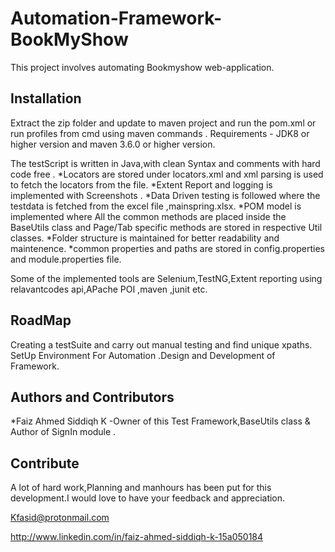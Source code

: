 # Automation-Framework-BookMyShow
This project involves automating  Bookmyshow web-application.

## Installation

Extract the zip folder and update to maven project and run the pom.xml or run profiles from cmd using maven commands . Requirements - JDK8 or higher version and maven 3.6.0 or higher version.



The testScript is written in Java,with clean Syntax and comments with hard code free . *Locators are stored under locators.xml and xml parsing is used to fetch the locators from the file. *Extent Report and logging is implemented with Screenshots . *Data Driven testing is followed where the testdata is fetched from the excel file ,mainspring.xlsx. *POM model is implemented where All the common methods are placed inside the BaseUtils class and Page/Tab specific methods are stored in respective Util classes. *Folder structure is maintained for better readability and maintenence. *common properties and paths are stored in config.properties and module.properties file.

Some of the implemented tools are Selenium,TestNG,Extent reporting using relavantcodes api,APache POI ,maven ,junit etc.

## RoadMap

Creating a testSuite and carry out manual testing and find unique xpaths. SetUp Environment For Automation .Design and Development of Framework.

## Authors and Contributors

*Faiz Ahmed Siddiqh K -Owner of this Test Framework,BaseUtils class & Author of SignIn module . 

## Contribute

A lot of hard work,Planning and manhours has been put for this development.I would love to have your feedback and appreciation.


Kfasid@protonmail.com

 http://www.linkedin.com/in/faiz-ahmed-siddiqh-k-15a050184

